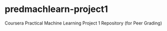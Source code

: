 predmachlearn-project1
======================

Coursera Practical Machine Learning Project 1 Repository (for Peer Grading)
